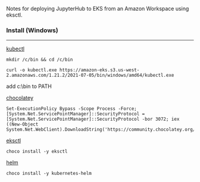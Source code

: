 Notes for deploying JupyterHub to EKS from an Amazon Workspace using eksctl.

### Install (Windows)
---  

[kubectl](https://docs.aws.amazon.com/eks/latest/userguide/install-kubectl.html)  

```
mkdir /c/bin && cd /c/bin

curl -o kubectl.exe https://amazon-eks.s3.us-west-2.amazonaws.com/1.21.2/2021-07-05/bin/windows/amd64/kubectl.exe
```
add c:\bin to PATH


[chocolatey](https://chocolatey.org/install)  

```
Set-ExecutionPolicy Bypass -Scope Process -Force; [System.Net.ServicePointManager]::SecurityProtocol = [System.Net.ServicePointManager]::SecurityProtocol -bor 3072; iex ((New-Object System.Net.WebClient).DownloadString('https://community.chocolatey.org/install.ps1'))   
```

[eksctl](https://docs.aws.amazon.com/eks/latest/userguide/eksctl.html)

```
choco install -y eksctl
```  

[helm](https://docs.aws.amazon.com/eks/latest/userguide/helm.html)  
```
choco install -y kubernetes-helm
```